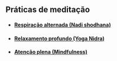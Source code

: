 ## Práticas de meditação

* #### [Respiração alternada (Nadi shodhana)](meditacao/repiracaoalternada.md)
* #### [Relaxamento profundo (Yoga Nidra)](meditacao/yogaNidra.md)
* #### [Atenção plena (Mindfulness)](meditacao/mindfulness.md)
